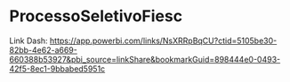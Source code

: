 # ProcessoSeletivoFiesc

Link Dash:
https://app.powerbi.com/links/NsXRRpBqCU?ctid=5105be30-82bb-4e62-a669-660388b53927&pbi_source=linkShare&bookmarkGuid=898444e0-0493-42f5-8ec1-9bbabed5951c
